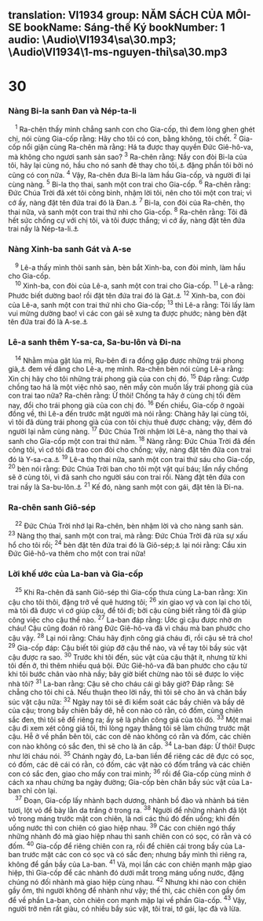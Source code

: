 translation: VI1934
group: NĂM SÁCH CỦA MÔI-SE
bookName: Sáng-thế Ký 
bookNumber: 1
audio: \Audio\VI1934\sa\30.mp3; \Audio\VI1934\1-ms-nguyen-thi\sa\30.mp3
-------

<div class="title"><h1>30</h1><h3>Nàng Bi-la sanh Đan và Nép-ta-li</h3></div>
<span class="verse sa_30_1"> <sup>1</sup> Ra-chên thấy mình chẳng sanh con cho Gia-cốp, thì đem lòng ghen ghét chị, nói cùng Gia-cốp rằng: Hãy cho tôi có con, bằng không, tôi chết. </span>
<span class="verse sa_30_2"><sup>2</sup> Gia-cốp nổi giận cùng Ra-chên mà rằng: Há ta được thay quyền Đức Giê-hô-va, mà không cho ngươi sanh sản sao? </span>
<span class="verse sa_30_3"><sup>3</sup> Ra-chên rằng: Nầy con đòi Bi-la của tôi, hãy lại cùng nó, hầu cho nó sanh đẻ thay cho tôi,<a data-toggle="tooltip" data-placement="bottom" title="Trong nguyên bổn rằng: Sanh đẻ trên đầu gối tôi">⚓</a> đặng phần tôi bởi nó cũng có con nữa. </span>
<span class="verse sa_30_4"><sup>4</sup> Vậy, Ra-chên đưa Bi-la làm hầu Gia-cốp, và người đi lại cùng nàng. </span>
<span class="verse sa_30_5"><sup>5</sup> Bi-la thọ thai, sanh một con trai cho Gia-cốp. </span>
<span class="verse sa_30_6"><sup>6</sup> Ra-chên rằng: Đức Chúa Trời đã xét tôi công bình, nhậm lời tôi, nên cho tôi một con trai; vì cớ ấy, nàng đặt tên đứa trai đó là Đan.<a data-toggle="tooltip" data-placement="bottom" title="Đan nghĩa là xét Cong bình">⚓</a></span>
<span class="verse sa_30_7"><sup>7</sup> Bi-la, con đòi của Ra-chên, thọ thai nữa, và sanh một con trai thứ nhì cho Gia-cốp. </span>
<span class="verse sa_30_8"><sup>8</sup> Ra-chên rằng: Tôi đã hết sức chống cự với chị tôi, và tôi được thắng; vì cớ ấy, nàng đặt tên đứa trai nầy là Nép-ta-li.<a data-toggle="tooltip" data-placement="bottom" title="Nép-ta-li nghĩa là đấu địch">⚓</a><br/></span>
<div class="title"><h3>Nàng Xinh-ba sanh Gát và A-se</h3></div>
<span class="verse sa_30_9"> <sup>9</sup> Lê-a thấy mình thôi sanh sản, bèn bắt Xinh-ba, con đòi mình, làm hầu cho Gia-cốp. <br/></span>
<span class="verse sa_30_10"> <sup>10</sup> Xinh-ba, con đòi của Lê-a, sanh một con trai cho Gia-cốp. </span>
<span class="verse sa_30_11"><sup>11</sup> Lê-a rằng: Phước biết dường bao! rồi đặt tên đứa trai đó là Gát.<a data-toggle="tooltip" data-placement="bottom" title="Gát nghĩa là phước">⚓</a></span>
<span class="verse sa_30_12"><sup>12</sup> Xinh-ba, con đòi của Lê-a, sanh một con trai thứ nhì cho Gia-cốp; </span>
<span class="verse sa_30_13"><sup>13</sup> thì Lê-a rằng: Tôi lấy làm vui mừng dường bao! vì các con gái sẽ xưng ta được phước; nàng bèn đặt tên đứa trai đó là A-se.<a data-toggle="tooltip" data-placement="bottom" title="A-se nghĩa là vui mừng">⚓</a><br/></span>
<div class="title"><h3>Lê-a sanh thêm Y-sa-ca, Sa-bu-lôn và Đi-na</h3></div>
<span class="verse sa_30_14"> <sup>14</sup> Nhằm mùa gặt lúa mì, Ru-bên đi ra đồng gặp được những trái phong già,<a data-toggle="tooltip" data-placement="bottom" title="Trái nầy ở bên xứ Pha-lê-tin">⚓</a> đem về dâng cho Lê-a, mẹ mình. Ra-chên bèn nói cùng Lê-a rằng: Xin chị hãy cho tôi những trái phong già của con chị đó. </span>
<span class="verse sa_30_15"><sup>15</sup> Đáp rằng: Cướp chồng tao há là một việc nhỏ sao, nên mầy còn muốn lấy trái phong già của con trai tao nữa? Ra-chên rằng: Ừ thôi! Chồng ta hãy ở cùng chị tối đêm nay, đổi cho trái phong già của con chị đó. </span>
<span class="verse sa_30_16"><sup>16</sup> Đến chiều, Gia-cốp ở ngoài đồng về, thì Lê-a đến trước mặt người mà nói rằng: Chàng hãy lại cùng tôi, vì tôi đã dùng trái phong già của con tôi chịu thuê được chàng; vậy, đêm đó người lại nằm cùng nàng. </span>
<span class="verse sa_30_17"><sup>17</sup> Đức Chúa Trời nhậm lời Lê-a, nàng thọ thai và sanh cho Gia-cốp một con trai thứ năm. </span>
<span class="verse sa_30_18"><sup>18</sup> Nàng rằng: Đức Chúa Trời đã đền công tôi, vì cớ tôi đã trao con đòi cho chồng; vậy, nàng đặt tên đứa con trai đó là Y-sa-ca.<a data-toggle="tooltip" data-placement="bottom" title="Y-sa-ca nghĩa là đền">⚓</a></span>
<span class="verse sa_30_19"><sup>19</sup> Lê-a thọ thai nữa, sanh một con trai thứ sáu cho Gia-cốp, </span>
<span class="verse sa_30_20"><sup>20</sup> bèn nói rằng: Đức Chúa Trời ban cho tôi một vật quí báu; lần nầy chồng sẽ ở cùng tôi, vì đã sanh cho người sáu con trai rồi. Nàng đặt tên đứa con trai nầy là Sa-bu-lôn.<a data-toggle="tooltip" data-placement="bottom" title="Sa-bu-lôn nghĩa là nhà ở">⚓</a></span>
<span class="verse sa_30_21"><sup>21</sup> Kế đó, nàng sanh một con gái, đặt tên là Đi-na. <br/></span>
<div class="title"><h3>Ra-chên sanh Giô-sép</h3></div>
<span class="verse sa_30_22"> <sup>22</sup> Đức Chúa Trời nhớ lại Ra-chên, bèn nhậm lời và cho nàng sanh sản. </span>
<span class="verse sa_30_23"><sup>23</sup> Nàng thọ thai, sanh một con trai, mà rằng: Đức Chúa Trời đã rửa sự xấu hổ cho tôi rồi; </span>
<span class="verse sa_30_24"><sup>24</sup> bèn đặt tên đứa trai đó là Giô-sép;<a data-toggle="tooltip" data-placement="bottom" title="Giô-sép nghĩa là rửa hay là thêm">⚓</a> lại nói rằng: Cầu xin Đức Giê-hô-va thêm cho một con trai nữa! <br/></span>
<div class="title"><h3>Lời khế ước của La-ban và Gia-cốp</h3></div>
<span class="verse sa_30_25"> <sup>25</sup> Khi Ra-chên đã sanh Giô-sép thì Gia-cốp thưa cùng La-ban rằng: Xin cậu cho tôi thôi, đặng trở về quê hương tôi; </span>
<span class="verse sa_30_26"><sup>26</sup> xin giao vợ và con lại cho tôi, mà tôi đã được vì cớ giúp cậu, để tôi đi; bởi cậu cũng biết rằng tôi đã giúp công việc cho cậu thể nào. </span>
<span class="verse sa_30_27"><sup>27</sup> La-ban đáp rằng: Ước gì cậu được nhờ ơn cháu! Cậu cũng đoán rõ ràng Đức Giê-hô-va đã vì cháu mà ban phước cho cậu vậy. </span>
<span class="verse sa_30_28"><sup>28</sup> Lại nói rằng: Cháu hãy định công giá cháu đi, rồi cậu sẽ trả cho! </span>
<span class="verse sa_30_29"><sup>29</sup> Gia-cốp đáp: Cậu biết tôi giúp đỡ cậu thể nào, và về tay tôi bầy súc vật cậu được ra sao. </span>
<span class="verse sa_30_30"><sup>30</sup> Trước khi tôi đến, súc vật của cậu thật ít, nhưng từ khi tôi đến ở, thì thêm nhiều quá bội. Đức Giê-hô-va đã ban phước cho cậu từ khi tôi bước chân vào nhà nầy; bây giờ biết chừng nào tôi sẽ được lo việc nhà tôi? </span>
<span class="verse sa_30_31"><sup>31</sup> La-ban rằng: Cậu sẽ cho cháu cái gì bây giờ? Đáp rằng: Sẽ chẳng cho tôi chi cả. Nếu thuận theo lời nầy, thì tôi sẽ cho ăn và chăn bầy súc vật cậu nữa: </span>
<span class="verse sa_30_32"><sup>32</sup> Ngày nay tôi sẽ đi kiểm soát các bầy chiên và bầy dê của cậu; trong bầy chiên bầy dê, hễ con nào có rằn, có đốm, cùng chiên sắc đen, thì tôi sẽ để riêng ra; ấy sẽ là phần công giá của tôi đó. </span>
<span class="verse sa_30_33"><sup>33</sup> Một mai cậu đi xem xét công giá tôi, thì lòng ngay thẳng tôi sẽ làm chứng trước mặt cậu. Hễ ở về phần bên tôi, các con dê nào không có rằn và đốm, các chiên con nào không có sắc đen, thì sẽ cho là ăn cắp. </span>
<span class="verse sa_30_34"><sup>34</sup> La-ban đáp: Ừ thôi! Được như lời cháu nói. </span>
<span class="verse sa_30_35"><sup>35</sup> Chánh ngày đó, La-ban liền để riêng các dê đực có sọc, có đốm, các dê cái có rằn, có đốm, các vật nào có đốm trắng và các chiên con có sắc đen, giao cho mấy con trai mình; </span>
<span class="verse sa_30_36"><sup>36</sup> rồi để Gia-cốp cùng mình ở cách xa nhau chừng ba ngày đường; Gia-cốp bèn chăn bầy súc vật của La-ban chỉ còn lại. <br/></span>
<span class="verse sa_30_37"> <sup>37</sup> Đoạn, Gia-cốp lấy nhành bạch dương, nhành bồ đào và nhành bá tiên tươi, lột vỏ để bày lằn da trắng ở trong ra. </span>
<span class="verse sa_30_38"><sup>38</sup> Người để những nhành đã lột vỏ trong máng trước mặt con chiên, là nơi các thú đó đến uống; khi đến uống nước thì con chiên có giao hiệp nhau. </span>
<span class="verse sa_30_39"><sup>39</sup> Các con chiên ngó thấy những nhành đó mà giao hiệp nhau thì sanh chiên con có sọc, có rằn và có đốm. </span>
<span class="verse sa_30_40"><sup>40</sup> Gia-cốp để riêng chiên con ra, rồi để chiên cái trong bầy của La-ban trước mặt các con có sọc và có sắc đen; nhưng bầy mình thì riêng ra, không để gần bầy của La-ban. </span>
<span class="verse sa_30_41"><sup>41</sup> Vả, mọi lần các con chiên mạnh mập giao hiệp, thì Gia-cốp để các nhành đó dưới mắt trong máng uống nước, đặng chúng nó đối nhành mà giao hiệp cùng nhau. </span>
<span class="verse sa_30_42"><sup>42</sup> Nhưng khi nào con chiên gầy ốm, thì người không để nhành như vậy; thế thì, các chiên con gầy ốm để về phần La-ban, còn chiên con mạnh mập lại về phần Gia-cốp. </span>
<span class="verse sa_30_43"><sup>43</sup> Vậy, người trở nên rất giàu, có nhiều bầy súc vật, tôi trai, tớ gái, lạc đà và lừa. <br/></span>
